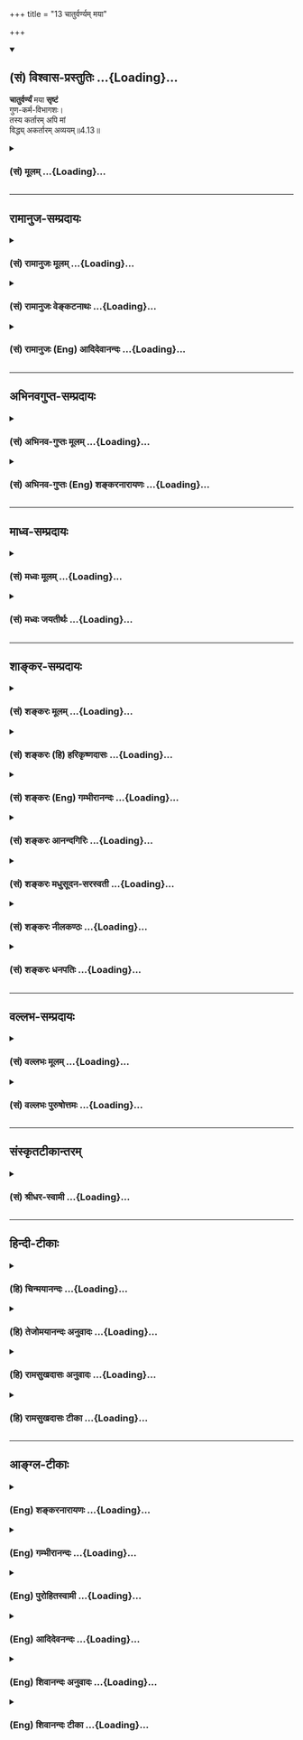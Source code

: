 +++
title = "13 चातुर्वर्ण्यम् मया"

+++
<div class="js_include" newlevelforh1="2" title="(सं) विश्वास-प्रस्तुतिः" unfilled url="/purANam_vaiShNavam/mahAbhAratam/06-bhIShma-parva/03-bhagavad-gItA-parva/saMskRtam/vishvAsa-prastutiH/04_jnAna-yogaH_brahmArp/13_chAturvarNyam_may.md">
<details open><summary><h2>(सं) विश्वास-प्रस्तुतिः ...{Loading}...</h2></summary>

**चातुर्वर्ण्यं** मया **सृष्टं**  
गुण-कर्म-विभागशः।  
तस्य कर्तारम् अपि मां  
विद्ध्य् अकर्तारम् अव्ययम्॥4.13॥
</details>
</div>
<div class="js_include collapsed" newlevelforh1="3" title="(सं) मूलम्" unfilled url="/purANam_vaiShNavam/mahAbhAratam/06-bhIShma-parva/03-bhagavad-gItA-parva/saMskRtam/mUlam/04_jnAna-yogaH_brahmArp/13_chAturvarNyam_may.md">
<details><summary><h3>(सं) मूलम् ...{Loading}...</h3></summary>

चातुर्वर्ण्यं मया सृष्टं गुणकर्मविभागशः।  
तस्य कर्तारमपि मां विद्ध्यकर्तारमव्ययम्।।4.13।।
</details>
</div>


_________________
## रामानुज-सम्प्रदायः
<div class="js_include collapsed" newlevelforh1="3" title="(सं) रामानुजः मूलम्" unfilled url="/purANam_vaiShNavam/mahAbhAratam/06-bhIShma-parva/03-bhagavad-gItA-parva/saMskRtam/rAmAnujaH/mUlam/04_jnAna-yogaH_brahmArp/13_chAturvarNyam_may.md">
<details><summary><h3>(सं) रामानुजः मूलम् ...{Loading}...</h3></summary>

।।4.13।।**चातुर्वर्ण्य**प्रमुखं ब्रह्मादिस्तम्बपर्यन्तं कृत्स्नं जगत्
सत्त्वादिगुणविभागेन तदनुगुणशमादिकर्मविभागेन च प्रविभक्तं **मया
सृष्टम्।** सृष्टिग्रहणं प्रदर्शनार्थम् मया एव रक्ष्यते मया एव च
उपसंह्रियते। **तस्य** **विचित्रसृष्टयादेः कर्तारम् अपि अकर्तारं मां
विद्धि। कथम् इति अत्र आह**

</details>
</div>
<div class="js_include collapsed" newlevelforh1="3" title="(सं) रामानुजः वेङ्कटनाथः" unfilled url="/purANam_vaiShNavam/mahAbhAratam/06-bhIShma-parva/03-bhagavad-gItA-parva/saMskRtam/rAmAnujaH/venkaTanAthaH/04_jnAna-yogaH_brahmArp/13_chAturvarNyam_may.md">
<details><summary><h3>(सं) रामानुजः वेङ्कटनाथः ...{Loading}...</h3></summary>

  
  
।।4.13।। नन्वक्षीणानन्तपापसञ्चयत्वं सर्वेषां समम्
ततश्चाविवेकित्वात्क्षिप्रफलकाङ्क्षित्वमपि समानम् अतः कस्यापि
मुमुक्षाविरहान्मोक्षोपायशास्त्रमप्रमाणं स्यादित्याशङ्क्य श्लोकद्वयेन
तत्परिहारः क्रियत इत्यभिप्रायेणाह यथोक्तेति। पूर्वश्लोकोक्तेषु
देवतान्तराधीनेषु क्षुद्रफलेष्वपि सर्वकर्तुः स्वस्यैव
हेतुत्वंचातुर्वर्ण्यं इत्यादिना दर्शितम्।
व्यष्टिसृष्ट्यन्तर्गतचातुर्वर्ण्यकथनं
समस्तव्यष्टिसृष्टिसङ्ग्रहार्थमित्यभिप्रायेणचातुर्वर्ण्यप्रमुखमित्युक्तम्।
वैषम्यनैर्घृण्यपरिहारप्रस्तावाय व्यष्टिसृष्ट्युपादानम्। गुणकर्मविभागशः
इत्येतत्प्रपञ्चयिष्यमाणसत्त्वादिविभागविषयमित्यभिप्रायेणसत्त्वादीत्युक्तम्।
सत्त्वादिमूलत्वात्सर्वव्यापाराणांतदनुगुणेत्युक्तम्। तमः शूद्रे रजः
क्षत्त्रे ब्राह्मणे सत्त्वमुत्तमम् म.भा.14।39।11
इत्यादिगुणविभागःब्राह्मणक्षत्ति्रयविशाम् 18।41
इत्यादिकर्मविभागः। शमादिकर्मेति शमाद्यनुष्ठेयमित्यर्थः। शमो दमः
इत्युपक्रम्यब्राह्मं कर्म स्वभाजम् 18।42 इति वक्ष्यते। एवं
देवतिर्यङ्मनुष्यादिजातिषु वाराहपाद्मेशानकल्पादिषु च पुराणेषु
प्रपञ्चितस्तत्तद्गुणोद्रिक्तो विषमसृष्टिप्रकारो द्रष्टव्यः। श्रुत्यादिषु
सृष्ट्यादिसमस्तहेतुतयेश्वरस्य ज्ञातव्यत्वविधानादत्र सृष्टिग्रहणं
रक्षादेरपि प्रदर्शनपरमित्याह सृष्टीति। एतेन
व्यष्टिसृष्ट्यादिव्यापारत्रयस्यापि स्वकर्तृकत्ववचनात्सृष्टिं ततः
करिष्यामि त्वामाविश्य प्रजापते वि.ध.68।51 इत्यादेरर्थोऽप्युक्तो भवति।
सूत्रितं चैतत्संज्ञामूर्तिक्लृप्तिस्तु त्रिवृत्कुर्वत उपदेशात्
ब्र.सू.2।4।20 इति।  
  

</details>
</div>
<div class="js_include collapsed" newlevelforh1="3" title="(सं) रामानुजः (Eng) आदिदेवानन्दः" unfilled url="/purANam_vaiShNavam/mahAbhAratam/06-bhIShma-parva/03-bhagavad-gItA-parva/saMskRtam/rAmAnujaH/english/AdidevAnandaH/04_jnAna-yogaH_brahmArp/13_chAturvarNyam_may.md">
<details><summary><h3>(सं) रामानुजः (Eng) आदिदेवानन्दः ...{Loading}...</h3></summary>

4.13 The whole universe beginning with Brahma and ending with a cluster
of grass, with the system of four stations divided according to Sattva
and other Gunas and by actions like self-control corresponding to the
Gunas, was created by Me. The mention of 'creation' is for illustration.
The universe is protected by Me alone and is withdrawn by Me alone. Know
Me to be the creator of his manifold actions of creation etc., but at
the same time to be non-agent. Sri Krsna explains here how this is
possible.

</details>
</div>


_________________
## अभिनवगुप्त-सम्प्रदायः
<div class="js_include collapsed" newlevelforh1="3" title="(सं) अभिनव-गुप्तः मूलम्" unfilled url="/purANam_vaiShNavam/mahAbhAratam/06-bhIShma-parva/03-bhagavad-gItA-parva/saMskRtam/abhinava-guptaH/mUlam/04_jnAna-yogaH_brahmArp/13_chAturvarNyam_may.md">
<details><summary><h3>(सं) अभिनव-गुप्तः मूलम् ...{Loading}...</h3></summary>

।।4.13 4.14।। चातुर्वर्ण्यमिति। न मामिति। मम किल कथमाकाशकल्पस्य कर्मभिः
लेपः आकाशप्रतिमत्वं कामनाभावात्। इति +++(S इत्यनेन)+++ ज्ञानप्रकारेण यो
भगवन्तमेवाश्रयते सर्वत्र सर्वदा आनन्दघनं परमेश्वरमेव न वासुदेवात्परमस्ति
किंचित् इति रीत्या +++(N K नीत्या)+++ विमृशति तस्य किं कर्मभिः बन्धः।

</details>
</div>
<div class="js_include collapsed" newlevelforh1="3" title="(सं) अभिनव-गुप्तः (Eng) शङ्करनारायणः" unfilled url="/purANam_vaiShNavam/mahAbhAratam/06-bhIShma-parva/03-bhagavad-gItA-parva/saMskRtam/abhinava-guptaH/english/shankaranArAyaNaH/04_jnAna-yogaH_brahmArp/13_chAturvarNyam_may.md">
<details><summary><h3>(सं) अभिनव-गुप्तः (Eng) शङ्करनारायणः ...{Loading}...</h3></summary>

4.13 See Comment under 4.14

</details>
</div>


_________________
## माध्व-सम्प्रदायः
<div class="js_include collapsed" newlevelforh1="3" title="(सं) मध्वः मूलम्" unfilled url="/purANam_vaiShNavam/mahAbhAratam/06-bhIShma-parva/03-bhagavad-gItA-parva/saMskRtam/madhvaH/mUlam/04_jnAna-yogaH_brahmArp/13_chAturvarNyam_may.md">
<details><summary><h3>(सं) मध्वः मूलम् ...{Loading}...</h3></summary>

।।4.13।। अहमेव हि कर्तेत्याह चातुर्वर्ण्यमिति चतुर्वर्णसमुदायः।
सात्त्विको ब्राह्मणः सात्त्विकराजसः क्षत्रियः राजसतामसो वैश्यः तामसः
शूद्र इति गुणविभागः। कर्मविभागस्तुशमो दमः 18।42 इत्यादिना वक्ष्यते।
क्रियायां वैलक्षण्यात्कर्ताऽप्यकर्ता। तथा हि श्रुतिः विश्वकर्मा विमनाः
ऋक्सं.8।3।17 इत्यादि। तनुर्विद्या क्रियाऽऽकृतिः भाग.6।4।46 इति च। साधितं
चैतत्पुरस्तात् पृ.142।

</details>
</div>
<div class="js_include collapsed" newlevelforh1="3" title="(सं) मध्वः जयतीर्थः" unfilled url="/purANam_vaiShNavam/mahAbhAratam/06-bhIShma-parva/03-bhagavad-gItA-parva/saMskRtam/madhvaH/jayatIrthaH/04_jnAna-yogaH_brahmArp/13_chAturvarNyam_may.md">
<details><summary><h3>(सं) मध्वः जयतीर्थः ...{Loading}...</h3></summary>

।।4.13।। चातुर्वर्ण्यमित्यस्य सङ्गतिं सूचयन् तात्पर्यमाह **अहमेव ही**ति।
यस्मादहमेव चातुर्वर्ण्यस्य कर्ता त्रैविद्याश्च तदन्तर्भूताः
तस्मात्स्वपितरं मां परित्यज्यान्यदेवता यजन्तः कथं महाफलभाजो
भवेयुःइत्याहेत्यर्थः। विचित्रा तद्धितगतिः इति
वचनादतिरिक्तार्थसम्भवेचतुर्वर्णादिभ्यः स्वार्थ उपसङ्ख्यानम्
वार्ति.7।3।31 इति नादरणीयमिति भावेनाह **चतुर्वर्णे**ति। वर्णाश्चत्वारो
गुणास्त्रयः तत्कथं तेषु गुणविभागः इत्यत आह **सात्त्विक** इति।
राजसस्थसात्त्विकेष्वेवायं विभाग इति ज्ञातव्यम्।
निर्देशप्राथम्यात्क्षत्ति्रये रजसः सत्त्वमधिकम्। तत एव वैश्ये तमसो
रजस्तच्च समत्वयुतं रजोपेक्षया तमोऽधिकं शूद्र इत्यसौ तामसः। सत्त्वं तु
तमसोऽप्यधिकम्। कर्मविभागः कीदृशः इत्यत आह **कर्मे**ति। यदि चातुर्वर्ण्यं
त्वया सृष्टं तर्हि कर्तृत्वात् जीववत्तवापि कर्मलेपः प्रसज्यत इत्यतः
कर्मलेपाभावं वक्तुं हेतुस्तावदुच्यतेतस्य इति तदेतद्व्याहतमित्यत आह
**क्रियायामि**ति। कथं वैलक्षण्यमित्यतः श्रुत्यैव दर्शयति **तथा ही**ति।
विश्वकर्माऽपि विमनास्तत्राभिनिवेशरहित इत्यर्थः। प्रकारान्तरेण वैलक्षण्यं
पुराणेन दर्शयति **तनुरि**ति। क्रियाया मिथ्यात्वात्कर्ताऽप्यकर्तेति
परव्याख्यां प्रत्याख्याति **साधितं चे**ति। एतत्क्रियायाः सत्यत्वं
पुरस्तात् द्वितीये।

</details>
</div>


_________________
## शाङ्कर-सम्प्रदायः
<div class="js_include collapsed" newlevelforh1="3" title="(सं) शङ्करः मूलम्" unfilled url="/purANam_vaiShNavam/mahAbhAratam/06-bhIShma-parva/03-bhagavad-gItA-parva/saMskRtam/shankaraH/mUlam/04_jnAna-yogaH_brahmArp/13_chAturvarNyam_may.md">
<details><summary><h3>(सं) शङ्करः मूलम् ...{Loading}...</h3></summary>

।।4.13।। चत्वार एव वर्णाः **चातुर्वर्ण्यं मया** ईश्वरेण **सृष्टम्**
उत्पादितम् ब्राह्मणोऽस्य मुखमासीत् इत्यादिश्रुतेः।
**गुणकर्मविभागशःगुणविभागशः कर्मविभागशश्च। गुणाः सत्त्वरजस्तमांसि। तत्र
सात्त्विकस्य सत्त्वप्रधानस्य ब्राह्मणस्य शमो दमस्तपः इत्यादीनि कर्माणि
सत्त्वोपसर्जनरजःप्रधानस्य क्षत्रियस्य शौर्यतेजःप्रभृतीनि कर्माणि
तमउपसर्जनरजःप्रधानस्य वैश्यस्य कृष्यादीनि कर्माणि रजउपसर्जनतमःप्रधानस्य
शूद्रस्य शुश्रूषैव कर्म इत्येवं गुणकर्मविभागशः चातुर्वर्ण्यं मया सृष्टम्
इत्यर्थः। तच्च इदं चातुर्वर्ण्यं न अन्येषु लोकेषु अतः मानुषे लोके इति
विशेषणम्। हन्त तर्हि चातुर्वर्ण्यस्य सर्गादेः कर्मणः कर्तृत्वात् तत्फलेन
युज्यसे अतः न त्वं नित्यमुक्तः नित्येश्वरश्च इति उच्यते यद्यपि
मायासंव्यवहारेण** तस्य **कर्मणः** कर्तारमपि **सन्तं** मां **परमार्थतः**
विद्धि अकर्तारम्। **अत एव** अव्ययम् **असंसारिणं च मां विद्धि।। येषां तु
कर्मणां कर्तारं मां मन्यसे परमार्थतः तेषाम् अकर्ता एवाहम् यतः**

</details>
</div>
<div class="js_include collapsed" newlevelforh1="3" title="(सं) शङ्करः (हि) हरिकृष्णदासः" unfilled url="/purANam_vaiShNavam/mahAbhAratam/06-bhIShma-parva/03-bhagavad-gItA-parva/saMskRtam/shankaraH/hindI/harikRShNadAsaH/04_jnAna-yogaH_brahmArp/13_chAturvarNyam_may.md">
<details><summary><h3>(सं) शङ्करः (हि) हरिकृष्णदासः ...{Loading}...</h3></summary>

।।4.13।। मनुष्यलोकमें ही वर्णाश्रम आदिके कर्मोंका अधिकार है अन्य लोकोंमें
नहीं यह नियम किस कारणसे है यह बतानेके लिये ( अगला श्लोक कहते हैं ) अथवा
वर्णाश्रम आदि विभागसे युक्त हुए मनुष्य सब प्रकारसे मेरे मार्गके अनुसार
बर्तते हैं ऐसा आपने कहा सो नियमपूर्वक वे आपके ही मार्गका अनुसरण क्यों
करते हैं दूसरेके मार्गका क्यों नहीं करते इसपर कहते हैं ( ब्राह्मण
क्षत्रिय वैश्य और शूद्र इन ) चारों वर्णोंका नाम चातुर्वर्ण्य है। सत्त्व
रज तम इन तीनों गुणोंके विभागसे तथा कर्मोंके विभागसे यह चारों वर्ण मुझ
ईश्वरद्वारा रचे हुए उत्पन्न किये हुए हैं। ब्राह्मण इस पुरुषका मुख हुआ
इत्यादि श्रुतियोंसे यह प्रमाणित है। उनमेंसे सात्त्विक सत्त्वगुणप्रधान
ब्राह्मणके शम दम तप इत्यादि कर्म हैं। जिसमें सत्त्वगुण गौण है और रजोगुण
प्रधान है उस क्षत्रियके शूरवीरता तेज प्रभृति कर्म हैं। जिसमें तमोगुण गौण
और रजोगुण प्रधान है ऐसे वैश्यके कृषि आदि कर्म हैं। तथा जिसमें रजोगुण गौण
और तमोगुण प्रधान है उस शूद्रका केवल सेवा ही कर्म है। इस प्रकार गुण और
कर्मोंके विभागसे चारों वर्ण मेरेद्वारा उत्पन्न किये गये हैं यह अभिप्राय
है। ऐसी यह चार वर्णोंकी अलगअलग व्यवस्था दूसरे लोकोंमें नहीं है इसलिये (
पूर्वश्लोकमें ) मानुषे लोके यह विशेषण लगाया गया है। यदि चातुर्वर्ण्यकी
रचना आदि कर्मके आप कर्ता हैं तब तो उसके फलसे भी आपका सम्बन्ध होता ही
होगा इसलिये आप नित्यमुक्त और नित्यईश्वर भी नहीं हो सकते इसपर कहा जाता है
यद्यपि मायिक व्यवहारसे मैं उस कर्मका कर्ता हूँ तो भी वास्तवमें मुझे तू
अकर्ता ही जान तथा इसीलिये मुझे अव्यय और असंसारी ही समझ।

</details>
</div>
<div class="js_include collapsed" newlevelforh1="3" title="(सं) शङ्करः (Eng) गम्भीरानन्दः" unfilled url="/purANam_vaiShNavam/mahAbhAratam/06-bhIShma-parva/03-bhagavad-gItA-parva/saMskRtam/shankaraH/english/gambhIrAnandaH/04_jnAna-yogaH_brahmArp/13_chAturvarNyam_may.md">
<details><summary><h3>(सं) शङ्करः (Eng) गम्भीरानन्दः ...{Loading}...</h3></summary>

4.13 Catur-varnyam-meaning the same as catvarah varnah, the four castes;
srstam, have been created; maya, by Me who am God, which accords with
such Vedic texts as, 'The Brahmanas were His face৷৷.' (Rg. 10.90.12);
guna-karma-vibhagasah, through a classification of the gunas and duties.
\[A.G. writes: guna-vibhagena karma-vibhagah, classification of the
duties, determined by the classification of the gunas.-Tr\] By the gunas
are meant sattva, rajas and tamas (see note under 2.45; also see Chapter
14). As to that, the control of the mind and body, austerity, etc. are
the duties of the Brahmanas, who are sattvika, i.e. have a predominance
of the ality of sattva (purity, goodness, etc.). Courage, valour, etc.
are the duties of the Ksatriyas, in whom sattva becomes secondary and
rajas (passion, attachment, etc.) preponderates. Agriculture etc. are
the duties of the Vaisya, in whom tamas (indolence, ignorance, etc.) is
secondary and rajas is predominant. Service is the only duty of the
Sudra, in whom rajas is secondary and tamas predominates (see chapters
14, 16,17 and 18). In this way, the four castes have been created by Me
through a classification of the gunas and duties. This is the idea. And
these four castes do not prevail in the other worlds. Hence the
specification, 'in the human world'. 'Well, in that caste, by virtues of
Your being he agent of the acts of creation of the four castes,etc. You
become subject tothe conseence of those actions; Therefore you are not
eternally free and the eternal Lord!' This is being answered: Api, even
though; I am kartaram, the agent; tasya, of that act, from the empirical
standpoint of maya; still, from the highest standpoint, viddhi, know;
mam, Me; to be akartaram, a non-agent; and therefore, also know Me to be
avyayam, changeless, not subject to the cycle of births and deaths. 'In
reality, however, I am not the agent of those actions of which you think
I am the agent.' Because

</details>
</div>
<div class="js_include collapsed" newlevelforh1="3" title="(सं) शङ्करः आनन्दगिरिः" unfilled url="/purANam_vaiShNavam/mahAbhAratam/06-bhIShma-parva/03-bhagavad-gItA-parva/saMskRtam/shankaraH/AnandagiriH/04_jnAna-yogaH_brahmArp/13_chAturvarNyam_may.md">
<details><summary><h3>(सं) शङ्करः आनन्दगिरिः ...{Loading}...</h3></summary>

।।4.13।। मनुष्यलोके चातुर्वर्ण्यं चातुराश्रम्यमित्यनेन द्वारेण
कर्माधिकारनियमे कारणं पृच्छति **मानुष एवेति।** आदिशब्देनावस्थाविशेषा
विवक्ष्यन्ते। प्रकारान्तरेण वृत्तानुवादपूर्वकं चोद्यमुत्थापयति
**अथवेत्यादिना।** प्रश्नद्वयं परिहरति **उच्यत इति।** तर्हि तव
कर्तृत्वभोक्तृत्वसंभवादस्मदादितुल्यत्वेनानीश्वरत्वमित्याशङ्क्याह
**तस्येति।** ईश्वरस्य विषमसृष्टिं विदधानस्य सृष्टिवैषम्यनिर्वाहकं कथयति
**गुणेति।** गुणविभागेन कर्मविभागस्तेन चातुर्वर्ण्यस्य सृष्टिमेवोपदिष्टां
स्पष्टयति **तत्रेत्यादिना।** प्रश्नद्वयप्रतिविधानं प्रकृतमुपसंहरति
**तच्चेदमिति।** मनुष्यलोके परं वर्णाश्रमादिपूर्वके कर्मण्यधिकारस्तत्रैव
वर्णादेरीश्वरेण सृष्टत्वान्न लोकान्तरेषुतत्र वर्णाद्यभावादीश्वरमेव
चातुर्वर्ण्याश्रमादिविभागभागिनोऽधिकारिणोऽनुवर्तन्ते तेनैव
वर्णादेस्तद्व्यापारस्य च सृष्टत्वात्तदनुवर्तनस्य युक्तत्वादित्यर्थः।
तस्येत्यादि द्वितीयभागापोह्यं चोद्यमनुद्रवति **हन्तेति।** यदि
चातुर्वर्ण्यादिकर्तृत्वादीश्वरस्य प्रागुक्तो नियमोऽभिमतस्तर्हि
तद्विषयसृष्ट्यादेस्तन्निष्ठव्यापारस्य च धर्मादेर्निवर्तकत्वात्तत्फलस्य
कर्तृगामित्वात् कर्तृत्वभोक्तृत्वयोस्त्वयि प्रसङ्गात् नित्यमुक्तत्वादि
ते न स्यादित्यर्थः। मायया कर्तृत्वं
परमार्थतश्चाकर्तृत्वमित्यभ्युपगमान्नित्यमुक्तत्वादि सिध्यतीत्युत्तरमाह
**उच्यत इति।** मायावृत्यादिसंव्यवहारेण चातुर्वर्ण्यादेस्तत्कर्मणश्च
यद्यपि कर्ताहं तथापि तथाविधं मां परमार्थतोऽकर्तारं विद्धीति योजना।
अकर्तृत्वादेवाभोक्तृत्वसिद्धिरित्याह **अतएवेति।**

</details>
</div>
<div class="js_include collapsed" newlevelforh1="3" title="(सं) शङ्करः मधुसूदन-सरस्वती" unfilled url="/purANam_vaiShNavam/mahAbhAratam/06-bhIShma-parva/03-bhagavad-gItA-parva/saMskRtam/shankaraH/madhusUdana-sarasvatI/04_jnAna-yogaH_brahmArp/13_chAturvarNyam_may.md">
<details><summary><h3>(सं) शङ्करः मधुसूदन-सरस्वती ...{Loading}...</h3></summary>

।।4.13।। शरीरारम्भकगुणवैषम्यादपि न सर्वे समानस्वभावा इत्याह चत्वारो वर्णा
एव चातुर्वर्ण्यं स्वार्थे ष्यञ्। मयेश्वरेण सृष्टमुत्पादितम्।
गुणकर्मविभागशः गुणविभागशः कर्मविभागश्च। तथाहि सत्वप्रधान
ब्राह्मणास्तेषां च सात्विकानि शमदमादीनि कर्माणि। सत्वोपसर्जनरजःप्रधानाः
क्षत्रियास्तेषां च तादृशानि शौर्यतेजःप्रभृतीनि कर्माणि।
तमउपसर्जनरजःप्रधाना वैश्यास्तेषां च कृष्यादीनि तादृशानि कर्माणि।
तमःप्रधानाः शूद्रास्तेषां च तामसीनि त्रैवर्णिकशुश्रूषादीनि कर्माणीति
मानुषे लोके व्यवस्थितानि। एवं तर्हि विषमस्वभावचातुर्वर्ण्यस्रष्टृत्वेन
तव वैषम्यंदुर्वारमित्याशङ्क्य नेत्याह तस्य विषमस्वभावस्य चातुर्वर्ण्यस्य
व्यवहारदृष्ट्या कर्तारमपि मां परमार्थदृष्ट्या विद्ध्यकर्तारमव्ययं
निरहंकारत्वेनाक्षीणमहिमानम्।

</details>
</div>
<div class="js_include collapsed" newlevelforh1="3" title="(सं) शङ्करः नीलकण्ठः" unfilled url="/purANam_vaiShNavam/mahAbhAratam/06-bhIShma-parva/03-bhagavad-gItA-parva/saMskRtam/shankaraH/nIlakaNThaH/04_jnAna-yogaH_brahmArp/13_chAturvarNyam_may.md">
<details><summary><h3>(सं) शङ्करः नीलकण्ठः ...{Loading}...</h3></summary>

।।4.13।। अन्यदेवताभक्ता अपि कस्मात्पुनः कारणात्तवैव वर्त्मानुवर्तन्ते
नान्यस्येत्यत आह **चातुर्वर्ण्यमिति।**चतुर्णां वर्णानां हितं
चातुर्वर्ण्यम्। गुणाश्च कर्माणि चेति गुणकर्म। द्वन्द्वैकवद्भावः।
कर्माण्यग्निहोत्रादीनि। गुणाश्च द्रव्यदेवतादिरूपाः। विभागशः
साधारणासाधारणविभागेन। तथाहि दानजपादिकं सर्वसाधारणम्। अग्निहोत्रादिकं
त्रैवर्णिकस्यैव न शूद्रस्य। राजसूयादिकं राज्ञ एव नेतरेषामिति विभागो
दृश्यते। यतश्चातुर्वर्ण्यं गुणकर्म मया सृष्टं ततोऽन्यदेवतानामपि
मदुत्थत्वात्पुत्रप्रीत्या पितुरिव तत्प्रीत्या ममैव तृप्तिरस्तीत्यर्थः।
यद्वा गुणविभागशः कर्मविभागश इति योज्यम्। तथाहि सत्त्वप्रधाना
ब्राह्मणास्तेषां कर्म शमदमादिकम् सत्त्वोपसर्जनरजःप्रधानाः
क्षत्रियास्तेषां कर्म शौर्यादि तम उपसर्जनरजःप्रधाना वैश्यास्तेषां कर्म
कृष्यादि रज उपसर्जनतमःप्रधानाः शूद्रास्तेषां कर्म शुश्रूषैवेति
गुणकर्मविभागो दृश्यते तदा चातुर्वर्ण्यमिति स्वार्थे ष्यञ्। चत्वारो
वर्णाः गुणकर्मविभागशो मया सृष्टा इत्यर्थः। अन्यदेवताभक्ता अपि
मदुक्तकर्मकारित्वान्मद्भक्ता एवेति भावः। ननु यद्येवं त्वं
स्वसन्ततितर्पणेन स्वाज्ञाकरणेन प्रीयसे तदर्थं च त्वया चातुर्वर्ण्यं
सृष्टं तर्हि महान्संसारीं त्वमसीत्याशङ्क्याह **तस्येति।** कर्तारं
मायायोगात् वस्तुतोऽकर्तारम्। अतएवाव्ययमविकारिणम्।

</details>
</div>
<div class="js_include collapsed" newlevelforh1="3" title="(सं) शङ्करः धनपतिः" unfilled url="/purANam_vaiShNavam/mahAbhAratam/06-bhIShma-parva/03-bhagavad-gItA-parva/saMskRtam/shankaraH/dhanapatiH/04_jnAna-yogaH_brahmArp/13_chAturvarNyam_may.md">
<details><summary><h3>(सं) शङ्करः धनपतिः ...{Loading}...</h3></summary>

।।4.13।। कस्मात्पुनः कारणात्तवैव वर्त्मानुवर्तन्ते नान्यस्येत्यत आह।
यद्वा मानुष एव लोके वर्णाश्रमकर्माधिकारो नान्येष्वितिनियमः किंनिमित्त
इति तत्राह **चातुर्वर्ण्यमिति।** यत्तु ननु च केचित्सकामतया वर्तन्ते
केचिन्निष्कामतयेति कर्मवैचित्र्यं तत्कर्तॄणां ब्राह्मणादीनां
उत्तममध्यमादिवैचित्र्यं च कुर्वतस्तव कथं वैषम्यं नास्तीत्याशङ्क्याहेति
तदुपेक्ष्यम्। भाष्योक्तरीत्याऽव्यवहितेन संबन्धे संभवति
व्यवहितसंबन्धेनोत्थानानौचित्यात्। शरीरारम्भकगुणवैषम्यादपि न सर्वे
समानस्वभावा इत्याहेति वा। अस्मिन्पक्षे
गुणकर्मविभागशश्चातुर्वर्ण्यमुत्पन्नमित्येतावतैव निर्वाहे मया
सृष्टमित्यस्य प्रयोजनं चिन्त्यम्। चत्वार एव वर्णाश्चातुर्वर्ण्यम्।
गुणाविभागशः कर्मविभागशश्च सत्वप्रधानस्य ब्राह्मणस्य शमदमादीनि कर्माणि
सत्वोपसर्जनरजःप्रधानस्य राजन्यस्य शौर्यादीनि तमउपसर्जनस्य रजःप्रधानस्य
वैश्यस्य कृष्यादीनि रजउपसर्जनस्य तमःप्रधानस्य शूद्रस्य
त्रैवर्णिकशुश्रूषैवेत्येवं गुणकर्मविभागशः चातुर्वर्ण्यं मयेश्वरेण
सृष्टम्। चातुर्णां वर्णानां हितं चातुर्वर्ण्यम्। गुणाश्च कर्माणि चेति
गुणकर्म। द्वन्द्वैकवद्भावः। कर्माण्यग्निहोत्रादीनि गुणाश्च
द्रव्यदेवतारुपाः विभागशः साधारणासाधारणविभागेन। तथाहि दानजपादिकं
सर्वसाधारणम् अग्निहोत्रादिकं त्रैवर्णिकस्यैव न शूद्रस्य राजसूयादिकं
राज्ञ एव नेतरेषामिति विभागो दृश्यते। यतश्चातुर्वर्ण्यं गुणकर्म च मया
सृष्ट ततोऽन्यदेवतानामपि मदुत्थत्वात्। पुत्रप्रीत्या पितुरिव तत्प्रीत्या
ममैव तृप्तिरस्तीत्यर्थस्तु विभागपदेन साकाङ्क्षेण गुणकर्मणोः
समासस्यौचित्यमभिप्रेत्याचार्यैर्न प्रदर्शित इति बोध्यम्। एवं तर्हि
चातुर्वर्ण्यस्य विषमस्वभावस्य सृष्ट्यादेस्तन्निष्ठव्यापारस्य च
निर्वर्तकत्वात् वैषम्यस्य कर्मफलस्य कर्तृगामित्वात्
कर्तृत्वभोक्तृत्वयोश्च त्वयि प्रसङ्गात् संसारित्वादिकं ते
स्यादित्याशङ्क्य मायया कर्तृत्वं न वस्तुत इत्यतो नित्यमुक्तस्य मम
संसारित्वस्याभाव इत्याशयेनाह। तस्य चातुर्वर्ण्यस्य मायिकेन व्यवहारेण
कर्तारमपि मां परमार्थतोऽकर्तारं विद्धि। अतएव
कर्तृत्वाभावादभोक्तृत्वादिसिद्य्धाऽव्ययमविकारिणमक्षीणमहिमानम्।
असंसारिणमितियावत्। आसक्तिराहित्येन श्रमरहितमित्यर्थस्त्वयुक्तः।
फलासक्तिरहितानां जीवानां श्रमस्योपलब्धेः।

</details>
</div>


_________________
## वल्लभ-सम्प्रदायः
<div class="js_include collapsed" newlevelforh1="3" title="(सं) वल्लभः मूलम्" unfilled url="/purANam_vaiShNavam/mahAbhAratam/06-bhIShma-parva/03-bhagavad-gItA-parva/saMskRtam/vallabhaH/mUlam/04_jnAna-yogaH_brahmArp/13_chAturvarNyam_may.md">
<details><summary><h3>(सं) वल्लभः मूलम् ...{Loading}...</h3></summary>

।।4.13।। ननु केचित्सकामतया देवान्प्रपद्यन्ते केचिदतिकामितया
देवान्प्रपद्यन्ते केचिन्निष्कामतया त्वां न सर्वे एकमेवेति कर्मवैचित्र्यं
तत्कर्तॄणां च ब्राह्मणादीनाम् उत्तमादिवैचित्र्यं कुर्वतस्तव कथं
वैषम्यनैर्घृण्ये न स्याताम् इत्याशङ्क्याह चातुर्वर्ण्यमिति।
चतुर्वर्णात्मकं जगन्मया सृष्टंचत्वारो जज्ञिरे वर्णाः पुरुषादाश्रमैः सह
इतिभगवद्वाक्यात्। परं गुणकर्मविभागश इति गुणाः सत्त्वादयः तदनुगुणकर्माणि
तैर्विभागस्तेषां कृतः स्थूलः। दैवासुरविभागस्तु पूर्वत एव कृतः सूक्ष्मः।
तत्र सत्त्वप्रधाना विप्रास्तेषां च शमदमादीनि कर्माणि सत्त्वरजःप्रधानाः
क्षत्ति्रयास्तेषां शौर्यादि रजस्तमःप्रधाना वैश्यास्तेषां कृषिवाणिज्यादि
तमःप्रधानाः शूद्रास्तेषां द्विजशुश्रूषेत्येवं सृष्टं मयैव। जीवेषु
चतुर्वणेष्वपि प्रकृत्या सह संसृष्टत्वाद्गुणकर्माणि
सहैवेन्द्रियैर्दत्तानिबुद्धीन्द्रियमनःप्राणान् जनानामसृजद्विभुः।
मात्रार्थं च भवार्थं च स्वात्मनेऽकल्पनाय च भाग.10।87।2 इति वाक्यात्।
तानि तु तैर्यथा कृतानि तथैव च फलदानि ब्रह्मणो वरदानादिति पूर्वं
उक्तंदेवान् भावयतावेन 3।11 इत्यादिना। अतः कर्त्तारमपि जनकमपि मां
तत्त्वतोऽकर्त्तारमेव विद्धि यतः अव्ययमिति अहङ्कारादिरहितमित्यर्थः। तथाच
सूत्रंवैषम्यनैर्घृण्ये न सापेक्षत्वात्तथाहि दर्शयति। ब्र.सू.2।1।34 अत्र
भाष्यकारः जीवानां कर्मानुरोधात्सुखदुःखे प्रयच्छति इति वादिबोधनायोक्तं
सापेक्षत्वात् इति। वस्तुतस्तु आत्मसृष्टैर्वैषम्यनैर्घृण्यसम्भवोऽपि न
वृष्टिवद्भगवान् बीजवत्कर्म तथाहि दर्शयति एष ह्येव साधु कर्म कारयति
यमेभ्यो लोकेभ्य उन्निनीषति एष उ एव वाऽसाधु कर्म कारयति यमधो निनीषति
कौ.उ.3।3।9 पुण्यः पुण्येन कर्मणा भवति पापःपापेन (वा) बृ.उ.4।4।5 इति च
सापेक्षमपि कुर्वन्नीश्वरमाहात्म्यमिति।

</details>
</div>
<div class="js_include collapsed" newlevelforh1="3" title="(सं) वल्लभः पुरुषोत्तमः" unfilled url="/purANam_vaiShNavam/mahAbhAratam/06-bhIShma-parva/03-bhagavad-gItA-parva/saMskRtam/vallabhaH/puruShottamaH/04_jnAna-yogaH_brahmArp/13_chAturvarNyam_may.md">
<details><summary><h3>(सं) वल्लभः पुरुषोत्तमः ...{Loading}...</h3></summary>

  
  
।।4.13।। ननु कर्मसिद्धिरपि त्वां विना कथं भवति इत्याशङ्क्याह
चातुर्वर्ण्यमिति। चातुर्वर्ण्यं वर्णचतुष्टयं गुणकर्मविभागशः
गुणकर्मविभागैः सत्त्वरजस्तमसां यानि कर्माणि तेषां विभागैर्मया सृष्टम्
अतस्तस्य चातुर्वर्ण्यस्य कर्तारमव्ययमविनाशिनं ब्रह्मरूपमकर्तारं
रसमार्गस्थं रसपरवशं मां तस्य चातुर्वर्ण्यस्य कर्तारमपि विद्धि। इच्छया
अंशैः कर्ता न तु साक्षात्स्वयं इत्यपिशब्देन बोध्यते। अतो मदंशसम्बन्धेन
तत्र सिद्धिर्भवतीति भावः।  
  

</details>
</div>


_________________
## संस्कृतटीकान्तरम्
<div class="js_include collapsed" newlevelforh1="3" title="(सं) श्रीधर-स्वामी" unfilled url="/purANam_vaiShNavam/mahAbhAratam/06-bhIShma-parva/03-bhagavad-gItA-parva/saMskRtam/shrIdhara-svAmI/04_jnAna-yogaH_brahmArp/13_chAturvarNyam_may.md">
<details><summary><h3>(सं) श्रीधर-स्वामी ...{Loading}...</h3></summary>

।।4.13।। ननु केचित्सकामतया प्रवर्तन्ते केचिन्निष्कामतयेति कर्मवैचित्र्यम्
तत्कर्तॄणां च ब्राह्मणादीनामुत्तममध्यमादिवैचित्र्यं कुर्वतस्तव कथं
वैषम्यं नास्तीत्याशङ्क्याह **चातुर्वर्ण्यमिति।** चत्वारो वर्णा एव
चातुर्वर्ण्यम्। स्वार्थे ष्यञ्प्रत्ययः। अयमर्थः सत्वप्रधाना
ब्राह्मणास्तेषां शमदमादीनि कर्माणि सत्वरजःप्रधानाः क्षत्रियास्तेषां च
शौर्ययुद्धादीनि कर्माणि रजस्तमःप्रधाना वैश्यास्तेषां कृषिवाणिज्यादीनि
कर्माणि तमःप्रधानाः शूद्रास्तेषां च त्रैवर्णिकशुश्रूषादिकर्माणीत्येवं
गुणानां कर्मणां च विभागैश्चातुर्वर्ण्यं मयैव सृष्टमिति। सत्यम्।
तथाप्येवं तस्य कर्तारमपि फलतोऽकर्तारमेव मां विद्धि। तत्र हेतुः।
अव्ययमासक्तिराहित्येन श्रमरहितं नाशादिरहितम्।

</details>
</div>


_________________
## हिन्दी-टीकाः
<div class="js_include collapsed" newlevelforh1="3" title="(हि) चिन्मयानन्दः" unfilled url="/purANam_vaiShNavam/mahAbhAratam/06-bhIShma-parva/03-bhagavad-gItA-parva/hindI/chinmayAnandaH/04_jnAna-yogaH_brahmArp/13_chAturvarNyam_may.md">
<details><summary><h3>(हि) चिन्मयानन्दः ...{Loading}...</h3></summary>

।।4.13।। कुछ काल से इस श्लोक का अत्यन्त दुरुपयोग करके इसे विवादास्पद
विषय बना दिया गया है। वर्ण शब्द का अर्थ है रंग। योगशास्त्र में प्रकृति
के तीन गुणों सत्त्व रज और तम को तीन रंगों से सूचित किया जाता है। जैसाकि
पहले बता चुके हैं इन तीन गुणों का अर्थ है मनुष्य के विभिन्न प्रकार के
स्वभाव। सत्त्व रज और तम का संकेत क्रमश श्वेत रक्त और कृष्ण वर्णों से
किया जाता है। मनुष्य अपने मन में उठने वाले विचारों के अनुरूप ही होता है।
दो व्यक्तियों के विचारों में कुछ साम्य होने पर भी दोनों के स्वभाव में
सूक्ष्म अन्तर देखा जा सकता है। इन स्वभावों की भिन्नता के आधार पर अध्यात्म
की दृष्टि से अध्ययन करने के लिए मनुष्यों का चार भागों में वर्गीकरण किया
जाता है इसको ही वर्ण कहते हैं। जैसे किसी बड़े नगर अथवा राज्य में व्यवसाय
की दृष्टि से लोगों का वर्गीकरण चिकित्सक वकील प्राध्यापक व्यापारी
राजनीतिज्ञ ताँगा चालक आदि के रूप में करते हैं उसी प्रकार विचारों के भेद
के आधार पर प्राचीन काल में मनुष्यों को वर्गीकृत किया जाता था। किसी राज्य
के लिये चिकित्सक और तांगा चालक उतने ही महत्व के हैं जितने कि वकील और
यान्त्रिक। इसी प्रकार स्वस्थ सामाजिक जीवन के लिये भी इन चारों वर्णों
अथवा जातियों को आपस में प्रतियोगी बनकर नहीं वरन् परस्पर सहयोगी बनकर रहना
चाहिये। एक वर्ण दूसरे का पूरक होने के कारण आपस में द्वेषजन्य प्रतियोगिता
का कोई प्रश्न ही नहीं होना चाहिये। तदोपरान्त भारत में मध्य युग की सत्ता
लोलुपता के कारण साम्प्रदायिकता की भावना उभरने लगी जिसने आज अत्यन्य कुरूप
और भयंकर रूप धारण कर लिया है। उस काल में शास्त्रीय विषयों में सामान्य
जनों के अज्ञान का लाभ उठाते हुए अर्धपण्डितों ने शास्त्रों के कुछ अंशों
को बिना किसी सन्दर्भ के उद्घृत करते हुए अपने ज्ञान का प्रदर्शन करना
प्रारम्भ कर दिया। हिन्दुओं के पतनोन्मुखी काल में ब्राह्मण वर्ग को इस
श्लोक की प्रथम पंक्ति का अर्ध भाग अत्यन्त अनुकूल लगा और वे इसे दोहराने
लगे मैंने चातुर्र्वण्य की रचना की। इसका उदाहरण देदेकर समाज के वर्तमान
दुर्भाग्यपूर्ण विभाजन को दैवी प्रमाणित करने का प्रयत्न किया गया। जिन
लोगों ने ऐसे प्रयत्न किये उन्हें ही हिन्दू धर्म का विरोधी समझना चाहिये।
वेदव्यासजी ने इसी श्लोक की प्रथम पंक्ति में ही इसी प्रकार के वर्गीकरण का
आधार भी बताया कि गुणकर्म विभागश अर्थात् गुण और कर्मों के विभाग से
चातुर्र्वण्य बनाया हुआ है। वर्ण शब्द की यह सम्पूर्ण परिभाषा न केवल हमारी
वर्तमान विपरीत धारणा को ही दूर करती है बल्कि उसे यथार्थ रूप में समझने
में भी सहायता करती है। जन्म से कोई व्यक्ति ब्राह्मण नहीं होता। शुभ
संकल्पों एवं श्रेष्ठ विचारों के द्वारा ही ब्राह्मणत्व को प्राप्त किया जा
सकता है। केवल शरीर पर तिलक चन्दन आदि लगाने से अथवा कुछ धार्मिक विधियों
के पालन मात्र से हम ब्राह्मण होने का दावा नहीं कर सकते। परिभाषा के
अनुसार उसके विचारों एवं कर्मों का सात्त्विक होना अनिवार्य है।
रजोगुणप्रधान विचारों तथा कर्मों का व्यक्ति क्षत्रिय कहलाता है। जिसके
केवल विचार ही तामसिक नहीं बल्कि जो अत्यन्त निम्न स्तर का जीवन शारीरिक
सुखों के लिय्ो ही जीता है उस पुरुष को शूद्र समझना चाहिये। गुण और कर्म के
आधार पर किये गये इस वर्गीकरण से इस परिभाषा की वैज्ञानिकता सिद्ध होती
है। सत्त्व (ज्ञान) रज (क्रिया) और तम (जड़त्व) इन तीन गुणों से युक्त है
जड़ प्रकृति अथवा माया। चैतन्य स्वरूप आत्मा के इसमें व्यक्त होने पर ही
सृष्टि उत्पन्न होकर उसमें ज्ञान क्रिया रूप व्यवहार सम्भव होता है। उसके
बिना जगत् व्यवहार संभव ही नहीं हो सकता। इस चैतन्य स्वरूप के साथ
तादात्म्य करके श्रीकृष्ण कहते हैं कि वे चातुर्र्वण्यादि के कर्ता हैं
क्योंकि उसके बिना जगत् का कोई अस्तित्व नहीं है और न कोई क्रिया संभव है।
जैसे समुद्र तरंगों लहरों फेन आदि का कर्त्ता है अथवा स्वर्ण सब आभूषणों का
कर्त्ता है वैसे ही भगवान् का कर्तृत्व भी समझना चाहिये। इसी श्लोक में
भगवान् स्वयं को कर्त्ता कहते हैं परन्तु दूसरे ही क्षण कहते हैं कि वास्तव
में वे अकर्त्ता हैं। कारण यह है कि अनन्त सर्वव्यापी चैतन्य आत्मा में
किसी प्रकार की क्रिया नहीं हो सकती। देशकाल से परिच्छिन्न वस्तु ही क्रिया
कर सकती हैं। आत्मस्वरूप की दृष्टि से भगवान् अकर्त्ता ही है। शास्त्रों की
अध्ययन प्रणाली से अनभिज्ञ विद्यार्थियों को वेदान्त के ये परस्पर विरोधी
वाक्य भ्रमित करने वाले होते हैं। परन्तु हम अपने दैनिक संभाषण में भी इस
प्रकार के वाक्य बोलते हैं और फिर भी उसके तात्पर्य को समझ लेते हैं। जैसे
हम कहते हैं कार मे बैठकर मैं गन्तव्य तक पहुँचा। अब यह तो सपष्ट है कि
बैठने से मैं अन्य स्थान पर कभी नहीं पहुँच सकता तथापि कोई अन्य व्यक्ति
हमारे वाक्य की अधिक छानबीन नहीं करता। इस प्रकार के वाक्यों में कार की
गति का आरोप बैठे यात्री पर किया जाता है। वह अपनी दृष्टि से तो स्थिर बैठा
है परन्तु वाहन की दृष्टि से गतिमान् प्रतीत होता है। इसी प्रकार विभिन्न
स्वभावों की उत्पत्ति मन्ा और बुद्धि का धर्म है फिर भी उसका आरोप चैतन्य
आत्मा पर करके उसे ही कर्त्ता कहते हैं किन्तु स्वस्वरूप से सर्वव्यापी
अविकारी आत्मा अकर्त्ता ही है। वास्तव में मैं अकर्त्ता हूँ इसलिये

</details>
</div>
<div class="js_include collapsed" newlevelforh1="3" title="(हि) तेजोमयानन्दः अनुवादः" unfilled url="/purANam_vaiShNavam/mahAbhAratam/06-bhIShma-parva/03-bhagavad-gItA-parva/hindI/tejomayAnandaH/anuvAdaH/04_jnAna-yogaH_brahmArp/13_chAturvarNyam_may.md">
<details><summary><h3>(हि) तेजोमयानन्दः अनुवादः ...{Loading}...</h3></summary>

।।4.13।। गुण और कर्मों के विभाग से चातुर्वण्य मेरे द्वारा रचा गया है।
यद्यपि मैं उसका कर्ता हूँ, तथापि तुम मुझे अकर्ता और अविनाशी जानो।।

</details>
</div>
<div class="js_include collapsed" newlevelforh1="3" title="(हि) रामसुखदासः अनुवादः" unfilled url="/purANam_vaiShNavam/mahAbhAratam/06-bhIShma-parva/03-bhagavad-gItA-parva/hindI/rAmasukhadAsaH/anuvAdaH/04_jnAna-yogaH_brahmArp/13_chAturvarNyam_may.md">
<details><summary><h3>(हि) रामसुखदासः अनुवादः ...{Loading}...</h3></summary>

।।4.13 -- 4.14।। मेरे द्वारा गुणों और कर्मोंके विभागपूर्वक चारों
वर्णोंकी रचना की गयी है। उस-(सृष्टि-रचना आदि-) का कर्ता होनेपर भी मुझ
अव्यय रमेश्वरको तू अकर्ता जान। कारण कि कर्मोंके फलमें मेरी स्पृहा नहीं
है, इसलिये मुझे कर्म लिप्त नहीं करते। इस प्रकार जो मुझे तत्त्वसे जान
लेता है, वह भी कर्मोंसे नहीं बँधता।

</details>
</div>
<div class="js_include collapsed" newlevelforh1="3" title="(हि) रामसुखदासः टीका" unfilled url="/purANam_vaiShNavam/mahAbhAratam/06-bhIShma-parva/03-bhagavad-gItA-parva/hindI/rAmasukhadAsaH/TIkA/04_jnAna-yogaH_brahmArp/13_chAturvarNyam_may.md">
<details><summary><h3>(हि) रामसुखदासः टीका ...{Loading}...</h3></summary>

4.13।।***व्याख्या--*'चातुर्वर्ण्यं'** **(टिप्पणी प₀ 235.1)** **'मया
सृष्टं गुणकर्मविभागशः'--**पूर्वजन्मोंमें किये गये कर्मोंके अनुसार
सत्त्व, रज और तम--इन तीनों गुणोंमें न्यूनाधिकता रहती है। सृष्टि-रचनाके
समय उन गुणों और कर्मोंके अनुसार भगवान् ब्राह्मण, क्षत्रिय, वैश्य और
शूद्र--इन चारों वर्णोंकी रचना करते हैं **(टिप्पणी प₀ 235.2)**। मनुष्यके
सिवाय देव, पितर, तिर्यक् आदि दूसरी योनियोंकी रचना भी भगवान् गुणों और
कर्मोंके अनुसार ही करते हैं। इसमें भगवान्की किञ्चिन्मात्र भी विषमता नहीं
है।

</details>
</div>


_________________
## आङ्ग्ल-टीकाः
<div class="js_include collapsed" newlevelforh1="3" title="(Eng) शङ्करनारायणः" unfilled url="/purANam_vaiShNavam/mahAbhAratam/06-bhIShma-parva/03-bhagavad-gItA-parva/english/shankaranArAyaNaH/04_jnAna-yogaH_brahmArp/13_chAturvarNyam_may.md">
<details><summary><h3>(Eng) शङ्करनारायणः ...{Loading}...</h3></summary>

4.13. The four-fold caste-structure has been created by Me, according to
the division of \[their respective\] alities and actions. Though I am
the creator of this, know Me as a changeless non-creator.

</details>
</div>
<div class="js_include collapsed" newlevelforh1="3" title="(Eng) गम्भीरानन्दः" unfilled url="/purANam_vaiShNavam/mahAbhAratam/06-bhIShma-parva/03-bhagavad-gItA-parva/english/gambhIrAnandaH/04_jnAna-yogaH_brahmArp/13_chAturvarNyam_may.md">
<details><summary><h3>(Eng) गम्भीरानन्दः ...{Loading}...</h3></summary>

4.13 The four castes have been created by Me through a classification of
the gunas and duties. Even though I am the agent of that (act of
classification), still know Me to be a non-agent and changeless.

</details>
</div>
<div class="js_include collapsed" newlevelforh1="3" title="(Eng) पुरोहितस्वामी" unfilled url="/purANam_vaiShNavam/mahAbhAratam/06-bhIShma-parva/03-bhagavad-gItA-parva/english/purohitasvAmI/04_jnAna-yogaH_brahmArp/13_chAturvarNyam_may.md">
<details><summary><h3>(Eng) पुरोहितस्वामी ...{Loading}...</h3></summary>

4.13 The four divisions of society (the wise, the soldier, the merchant,
the labourer) were created by Me, according to the natural distribution
of Qualities and instincts. I am the author of them, though I Myself do
no action, and am changeless.

</details>
</div>
<div class="js_include collapsed" newlevelforh1="3" title="(Eng) आदिदेवनन्दः" unfilled url="/purANam_vaiShNavam/mahAbhAratam/06-bhIShma-parva/03-bhagavad-gItA-parva/english/AdidevanandaH/04_jnAna-yogaH_brahmArp/13_chAturvarNyam_may.md">
<details><summary><h3>(Eng) आदिदेवनन्दः ...{Loading}...</h3></summary>

4.13 The system of four stations was created by Me according to
distinction of Gunas and Karma. Though I am their creator, know Me as
non-agent and immutable.

</details>
</div>
<div class="js_include collapsed" newlevelforh1="3" title="(Eng) शिवानन्दः अनुवादः" unfilled url="/purANam_vaiShNavam/mahAbhAratam/06-bhIShma-parva/03-bhagavad-gItA-parva/english/shivAnandaH/anuvAdaH/04_jnAna-yogaH_brahmArp/13_chAturvarNyam_may.md">
<details><summary><h3>(Eng) शिवानन्दः अनुवादः ...{Loading}...</h3></summary>

4.13 The fourfold caste has been created by Me according to the
differentiation of Guna and Karma; though I am the author thereof know
Me as non-doer and immutable.

</details>
</div>
<div class="js_include collapsed" newlevelforh1="3" title="(Eng) शिवानन्दः टीका" unfilled url="/purANam_vaiShNavam/mahAbhAratam/06-bhIShma-parva/03-bhagavad-gItA-parva/english/shivAnandaH/TIkA/04_jnAna-yogaH_brahmArp/13_chAturvarNyam_may.md">
<details><summary><h3>(Eng) शिवानन्दः टीका ...{Loading}...</h3></summary>

4.13 चातुर्वर्ण्यम् the fourfold caste; मया be Me; सृष्टम् has been
created; गुणकर्मविभागशः according to the differentiation of Guna and
Karma; तस्य thereof; कर्तारम् the author; अपि also; माम् Me; विद्धि
know; अकर्तारम् nondoer; अव्ययम् immutable.Commentary The four castes
(Brahmana; Kshatriya; Vaishya and Sudra) are classified according to the
differentiation of Guna and Karma. In a Brahmana; Sattva predominates.
He possesses selfrestraint; purity; serenity; straightforwardness;
devotion; etc. In a Kshatriya; Rajs predominates. He possesses prowess;
splendour; firmness; dexterity; generosity and the nature of a ruler. In
a Vaishya; Rajas predominates and Tamas is subordinate to Rajas. He does
the duty of ploughing; protection of cattle and trade. In a Sudra Tamas
predominates and Rajas is subordinate to Tamas. He does service to the
other three castes. Human temperaments and tendencies vary according to
the Gunas.Though the Lord is the author of the caste system; yet He is
not the author as He is the nondoer. He is not subject to Samsara.
Really Maya does everything. Maya is the real author. Society can exist
in a flourishing state if the four castes do their duties properly.
Otherwise there will be chaos; rupture and fighting. (Cf.XVIII.41).

</details>
</div>
